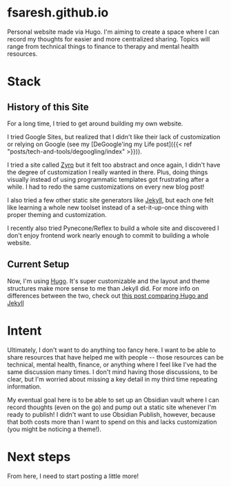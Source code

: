 # fsaresh.github.io
Personal website made via Hugo. I'm aiming to create a space where I can record my thoughts for easier and more centralized sharing. Topics will range from technical things to finance to therapy and mental health resources.


# Stack
## History of this Site
For a long time, I tried to get around building my own website. 

I tried Google Sites, but realized that I didn't like their lack of customization or relying on Google (see my [DeGoogle'ing my Life post]({{< ref "posts/tech-and-tools/degoogling/index" >}})).

I tried a site called [Zyro](https://www.zyro.com) but it felt too abstract and once again, I didn't have the degree of customization I really wanted in there. Plus, doing things visually instead of using programmatic templates got frustrating after a while. I had to redo the same customizations on every new blog post!

I also tried a few other static site generators like [Jekyll](https://jekyllrb.com/), but each one felt like learning a whole new toolset instead of a set-it-up-once thing with proper theming and customization.

I recently also tried Pynecone/Reflex to build a whole site and discovered I don't enjoy frontend work nearly enough to commit to building a whole website. 

## Current Setup
Now, I'm using [Hugo](https://gohugo.io/). It's super customizable and the layout and theme structures make more sense to me than Jekyll did. For more info on differences between the two, check out [this post comparing Hugo and Jekyll](https://www.freecodecamp.org/news/hugo-vs-jekyll-battle-of-static-site-generator-themes/)


# Intent
Ultimately, I don't want to do anything too fancy here. I want to be able to share resources that have helped me with people -- those resources can be technical, mental health, finance, or anything where I feel like I've had the same discussion many times. I don't mind having those discussions, to be clear, but I'm worried about missing a key detail in my third time repeating information.

My eventual goal here is to be able to set up an Obsidian vault where I can record thoughts (even on the go) and pump out a static site whenever I'm ready to publish! I didn't want to use Obsidian Publish, however, because that both costs more than I want to spend on this and lacks customization (you might be noticing a theme!).


# Next steps
From here, I need to start posting a little more!
